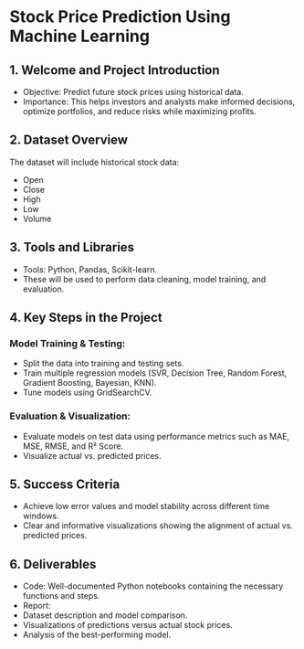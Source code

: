 # Stock Price Prediction Using Machine Learning
## 1. Welcome and Project Introduction
- Objective: Predict future stock prices using historical data.
- Importance: This helps investors and analysts make informed decisions, optimize portfolios, and reduce risks while maximizing profits.

## 2. Dataset Overview
The dataset will include historical stock data:
- Open
- Close
- High
- Low
- Volume

## 3. Tools and Libraries
- Tools: Python, Pandas, Scikit-learn.
- These will be used to perform data cleaning, model training, and evaluation.

## 4. Key Steps in the Project
### Model Training & Testing:
- Split the data into training and testing sets.
- Train multiple regression models (SVR, Decision Tree, Random Forest, Gradient Boosting, Bayesian, KNN).
- Tune models using GridSearchCV.

### Evaluation & Visualization:
- Evaluate models on test data using performance metrics such as MAE, MSE, RMSE, and R² Score.
- Visualize actual vs. predicted prices.

## 5. Success Criteria
- Achieve low error values and model stability across different time windows.
- Clear and informative visualizations showing the alignment of actual vs. predicted prices.

## 6. Deliverables
- Code: Well-documented Python notebooks containing the necessary functions and steps.
- Report:
- Dataset description and model comparison.
- Visualizations of predictions versus actual stock prices.
- Analysis of the best-performing model.
